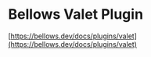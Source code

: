 # Bellows Valet Plugin

[https://bellows.dev/docs/plugins/valet](https://bellows.dev/docs/plugins/valet)
